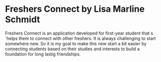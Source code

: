 # Freshers Connect by Lisa Marline Schmidt
Freshers Connect is an application developed for first-year student that s´helps them to connect with other freshers. It is always challenging to start somewhere new. So it is my goal to make this new start a bit easier by connecting students based on their studies and interests to build a foundation for long lastig friendships.
